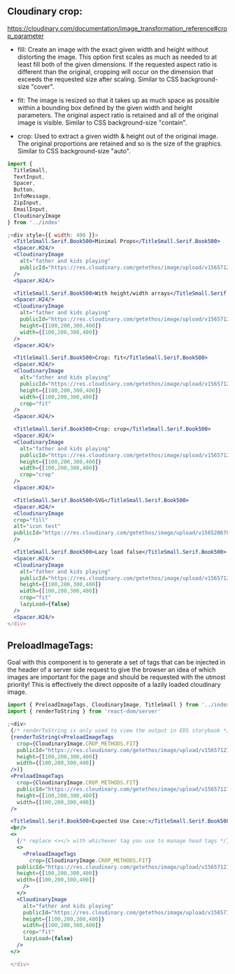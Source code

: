 
 ## Cloudinary crop:
  https://cloudinary.com/documentation/image_transformation_reference#crop_parameter

* fill: Create an image with the exact given width and height without distorting the
      image. This option first scales as much as needed to at least fill both of the
      given dimensions. If the requested aspect ratio is different than the original,
      cropping will occur on the dimension that exceeds the requested size after scaling.
      Similar to CSS background-size "cover".

* fit: The image is resized so that it takes up as much space as possible within
      a bounding box defined by the given width and height parameters. The original
      aspect ratio is retained and all of the original image is visible.
      Similar to CSS background-size "contain".

* crop: Used to extract a given width & height out of the original image. The original
      proportions are retained and so is the size of the graphics.
      Similar to CSS background-size "auto".

```jsx
import {
  TitleSmall,
  TextInput,
  Spacer,
  Button,
  InfoMessage,
  ZipInput,
  EmailInput,
  CloudinaryImage
} from '../index'

;<div style={{ width: 400 }}>
  <TitleSmall.Serif.Book500>Minimal Props</TitleSmall.Serif.Book500>
  <Spacer.H24/>
  <CloudinaryImage
    alt="father and kids playing"
    publicId="https://res.cloudinary.com/getethos/image/upload/v1565712179/01_NEW%20Lifestyle%20%28Rebrand%29/life-insurance-father-and-kids-playing.jpg"
  />
  <Spacer.H24/>

  <TitleSmall.Serif.Book500>With height/width arrays</TitleSmall.Serif.Book500>
  <Spacer.H24/>
  <CloudinaryImage
    alt="father and kids playing"
    publicId="https://res.cloudinary.com/getethos/image/upload/v1565712179/01_NEW%20Lifestyle%20%28Rebrand%29/life-insurance-father-and-kids-playing.jpg"
    height={[100,200,300,400]}
    width={[100,200,300,400]}
  />
  <Spacer.H24/>

  <TitleSmall.Serif.Book500>Crop: fit</TitleSmall.Serif.Book500>
  <Spacer.H24/>
  <CloudinaryImage
    alt="father and kids playing"
    publicId="https://res.cloudinary.com/getethos/image/upload/v1565712179/01_NEW%20Lifestyle%20%28Rebrand%29/life-insurance-father-and-kids-playing.jpg"
    height={[100,200,300,400]}
    width={[100,200,300,400]}
    crop="fit"
  />
  <Spacer.H24/>

  <TitleSmall.Serif.Book500>Crop: crop</TitleSmall.Serif.Book500>
  <Spacer.H24/>
  <CloudinaryImage
    alt="father and kids playing"
    publicId="https://res.cloudinary.com/getethos/image/upload/v1565712179/01_NEW%20Lifestyle%20%28Rebrand%29/life-insurance-father-and-kids-playing.jpg"
    height={[100,200,300,400]}
    width={[100,200,300,400]}
    crop="crop"
  />
  <Spacer.H24/>

  <TitleSmall.Serif.Book500>SVG</TitleSmall.Serif.Book500>
  <Spacer.H24/>
  <CloudinaryImage
  crop="fill"
  alt="icon test"
  publicId="https://res.cloudinary.com/getethos/image/upload/v1565206784/02_Icons/Icon_slot_3_Duckegg_ktjkor.svg"
  />

  <TitleSmall.Serif.Book500>Lazy load false</TitleSmall.Serif.Book500>
  <Spacer.H24/>
  <CloudinaryImage
    alt="father and kids playing"
    publicId="https://res.cloudinary.com/getethos/image/upload/v1565712179/01_NEW%20Lifestyle%20%28Rebrand%29/life-insurance-father-and-kids-playing.jpg"
    height={[100,200,300,400]}
    width={[100,200,300,400]}
    crop="fit"
    lazyLoad={false}
  />
  <Spacer.H24/>
</div>
```

 ## PreloadImageTags:
 Goal with this component is to generate a set of tags that can be injected in the header of a server side request to give the browser an idea of which images are important for the page and should be requested with the utmost priority! This is effectively the direct opposite of a lazily loaded cloudinary image.

 ```jsx
 import { PreloadImageTags, CloudinaryImage, TitleSmall } from '../index'
 import { renderToString } from 'react-dom/server'

;<div>
  {/* renderToString is only used to view the output in EDS storybook */}
  {renderToString(<PreloadImageTags
    crop={CloudinaryImage.CROP_METHODS.FIT}
    publicId="https://res.cloudinary.com/getethos/image/upload/v1565712179/01_NEW%20Lifestyle%20%28Rebrand%29/life-insurance-father-and-kids-playing.jpg"
    height={[100,200,300,400]}
    width={[100,200,300,400]}
  />)}
  <PreloadImageTags
    crop={CloudinaryImage.CROP_METHODS.FIT}
    publicId="https://res.cloudinary.com/getethos/image/upload/v1565712179/01_NEW%20Lifestyle%20%28Rebrand%29/life-insurance-father-and-kids-playing.jpg"
    height={[100,200,300,400]}
    width={[100,200,300,400]}
  />

  <TitleSmall.Serif.Book500>Expected Use Case:</TitleSmall.Serif.Book500>
  <br/>
  <>
    {/* replace <></> with whichever tag you use to manage head tags */}
    <>
      <PreloadImageTags
        crop={CloudinaryImage.CROP_METHODS.FIT}
    publicId="https://res.cloudinary.com/getethos/image/upload/v1565712179/01_NEW%20Lifestyle%20%28Rebrand%29/life-insurance-father-and-kids-playing.jpg"
    height={[100,200,300,400]}
    width={[100,200,300,400]}
      />
    </>
    <CloudinaryImage
      alt="father and kids playing"
      publicId="https://res.cloudinary.com/getethos/image/upload/v1565712179/01_NEW%20Lifestyle%20%28Rebrand%29/life-insurance-father-and-kids-playing.jpg"
      height={[100,200,300,400]}
      width={[100,200,300,400]}
      crop="fit"
      lazyLoad={false}
    />
  </>

  </div>
 ```